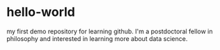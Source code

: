 # hello-world
my first demo repository for learning github. I'm a postdoctoral fellow in philosophy and interested in learning more about data science. 
